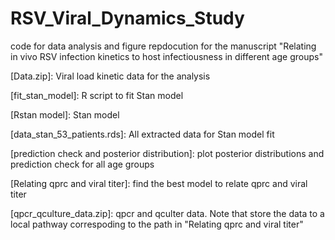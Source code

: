 # RSV_Viral_Dynamics_Study

code for data analysis and figure repdocution for the manuscript "Relating in vivo RSV infection kinetics to host infectiousness in different age groups"

[Data.zip]: Viral load kinetic data for the analysis 

[fit_stan_model]: R script to fit Stan model

[Rstan model]: Stan model

[data_stan_53_patients.rds]: All extracted data for Stan model fit

[prediction check and posterior distribution]: plot posterior distributions and prediction check for all age groups

[Relating qprc and viral titer]: find the best model to relate qprc and viral titer

[qpcr_qculture_data.zip]: qpcr and qculter data. Note that store the data to a local pathway correspoding to the path in "Relating qprc and viral titer"
